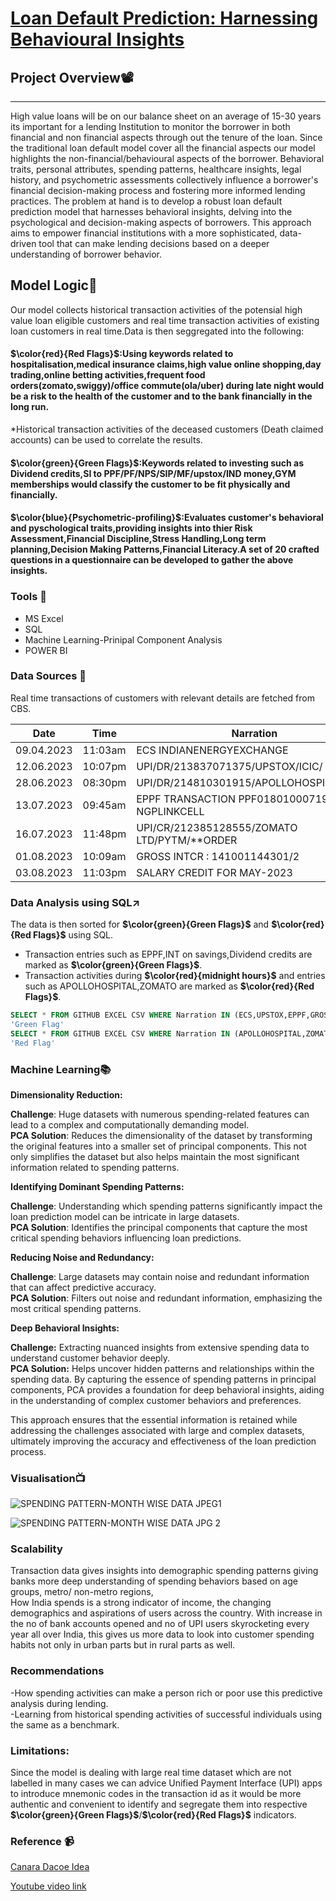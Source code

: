 # [Loan Default Prediction: Harnessing Behavioural Insights](#loan-default-prediction-harnessing-behavioural-insights)
 
## Project Overview📽️
---
High value loans will be on our balance sheet on an average of 15-30 years its important for a lending Institution to monitor the borrower in both financial and non financial aspects through out the tenure of the loan. Since the traditional loan default model cover all the financial aspects our model highlights the non-financial/behavioural aspects of the borrower.
Behavioral traits, personal attributes, spending patterns, healthcare insights, legal history, and psychometric assessments collectively influence  a borrower's financial decision-making process and fostering more informed lending practices.
The problem at hand is to develop a robust loan default prediction model that harnesses behavioral insights, delving into the psychological and decision-making aspects of borrowers.
This approach aims to empower financial institutions with a more sophisticated, data-driven tool that can make lending decisions based on a deeper understanding of borrower behavior.

## Model Logic🧠
Our model collects historical transaction activities of the potensial high value loan eligible customers and real time transaction activities of existing loan customers in real time.Data is then seggregated into the following:                     
#### **$\color{red}{Red Flags}$**:Using keywords related to hospitalisation,medical insurance claims,high value online shopping,day trading,online betting activities,frequent food orders(zomato,swiggy)/office commute(ola/uber) during late night would be a risk to the health of the customer and to the bank financially in the long run.
*Historical transaction activities of the deceased customers (Death claimed accounts) can be used to correlate the results.
#### **$\color{green}{Green Flags}$**:Keywords related to investing such as Dividend credits,SI to PPF/PF/NPS/SIP/MF/upstox/IND money,GYM memberships would classify the customer to be fit physically and financially. 
#### **$\color{blue}{Psychometric-profiling}$**:Evaluates customer's behavioral and pyschological traits,providing insights into thier Risk Assessment,Financial Discipline,Stress Handling,Long term planning,Decision Making Patterns,Financial Literacy.A set of 20 crafted questions in a questionnaire can be developed to gather the above insights.


### Tools 🧰
- MS Excel
- SQL
- Machine Learning-Prinipal Component Analysis
- POWER BI

### Data Sources 📂
Real time transactions of customers with relevant details are fetched from CBS. 

|Date      |Time   |Narration                                   |Amount |    
|----------|-------|--------------------------------------------|-------|
|09.04.2023|11:03am|ECS INDIANENERGYEXCHANGE                    |350/-  |    
|12.06.2023|10:07pm|UPI/DR/213837071375/UPSTOX/ICIC/            |2000/- |    
|28.06.2023|08:30pm|UPI/DR/214810301915/APOLLOHOSPITALWHIT/     |6700/- |
|13.07.2023|09:45am|EPPF TRANSACTION PPF01801000719 NGPLINKCELL |10000/-|
|16.07.2023|11:48pm|UPI/CR/212385128555/ZOMATO LTD/PYTM/**ORDER |356/-  |
|01.08.2023|10:09am|GROSS INTCR : 141001144301/2                |1718/- |
|03.08.2023|11:03pm|SALARY CREDIT FOR MAY-2023                  |56783/-| 


### Data Analysis using SQL↗️
The data is then sorted for **$\color{green}{Green Flags}$** and **$\color{red}{Red Flags}$** using SQL.    
- Transaction entries such as EPPF,INT on savings,Dividend credits are marked as  **$\color{green}{Green Flags}$**.  
- Transaction activities during **$\color{red}{midnight hours}$** and entries such as APOLLOHOSPITAL,ZOMATO are marked as **$\color{red}{Red Flags}$**. 

```sql
SELECT * FROM GITHUB EXCEL CSV WHERE Narration IN (ECS,UPSTOX,EPPF,GROSS INTCR);RETURN
'Green Flag'
SELECT * FROM GITHUB EXCEL CSV WHERE Narration IN (APOLLOHOSPITAL,ZOMATO);RETURN
'Red Flag'
```

### Machine Learning📚
**Dimensionality Reduction:**

**Challenge**: Huge datasets with numerous spending-related features can lead to a complex and computationally demanding model.                         
**PCA Solution**: Reduces the dimensionality of the dataset by transforming the original features into a smaller set of  principal components. This not only simplifies the dataset but also helps maintain the most significant information related to spending patterns.

**Identifying Dominant Spending Patterns:**

**Challenge**: Understanding which spending patterns significantly impact the loan prediction model can be intricate in large datasets.                                
**PCA Solution**: Identifies the principal components that capture the most critical spending behaviors influencing loan predictions.

**Reducing Noise and Redundancy:**

**Challenge**: Large datasets may contain noise and redundant information that can affect predictive accuracy.          
**PCA Solution**: Filters out noise and redundant information, emphasizing the most critical spending patterns. 


**Deep Behavioral Insights:**

**Challenge:** Extracting nuanced insights from extensive spending data to understand customer behavior deeply.       
**PCA Solution:** Helps uncover hidden patterns and relationships within the spending data. By capturing the essence of spending patterns in principal components, PCA provides a foundation for deep behavioral insights, aiding in the understanding of complex customer behaviors and preferences.

 This approach ensures that the essential information is retained while addressing the challenges associated with large and complex datasets, ultimately improving the accuracy and effectiveness of the loan prediction process.

### Visualisation📺
![SPENDING PATTERN-MONTH WISE DATA JPEG1](https://github.com/sagarhkh/sagarsql/assets/81975233/6b7087e7-5a3c-45bb-97cb-90d39fa8154a)

 ![SPENDING PATTERN-MONTH WISE DATA JPG 2](https://github.com/sagarhkh/sagarsql/assets/81975233/a377b770-ffaf-4700-aa1f-8549d17e5e90)



### Scalability
Transaction data gives insights into demographic spending patterns giving banks more deep understanding of spending behaviors based on age groups, metro/ non-metro regions,  
How India spends is a strong indicator of income, the changing demographics and aspirations of users across the country.
With increase in the no of bank accounts opened and no of UPI users skyrocketing every year all over India, this gives us more data to look into customer spending habits not only in urban parts but in rural parts as well.



### Recommendations
-How spending activities can make a person rich or poor use this predictive analysis during lending.  
-Learning from historical spending activities of successful individuals using the same as a benchmark.



### Limitations:
Since the model is dealing with large real time dataset which are not labelled in many cases we can advice Unified Payment Interface (UPI) apps to introduce mnemonic codes in the transaction id as it would be more authentic and  convenient to identify and segregate them into respective  **$\color{green}{Green Flags}$**/**$\color{red}{Red Flags}$** indicators.   

### Reference 📹
[Canara Dacoe Idea](https://canara-dacoethon.hackerearth.com/challenges/hackathon/canara-dacoe-thon/dashboard/8cdb5f3/idea/published/loan-default-prediction-harnessing-non-financial-insights/)

[Youtube video link](https://youtu.be/NczwkNBXV0E?si=jPU5I9YjIVEKWsn9)


